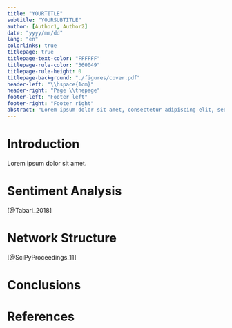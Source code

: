 ```yaml
---
title: "YOURTITLE"
subtitle: "YOURSUBTITLE"
author: [Author1, Author2]
date: "yyyy/mm/dd"
lang: "en"
colorlinks: true
titlepage: true
titlepage-text-color: "FFFFFF"
titlepage-rule-color: "360049"
titlepage-rule-height: 0
titlepage-background: "./figures/cover.pdf"
header-left: "\\hspace{1cm}"
header-right: "Page \\thepage"
footer-left: "Footer left"
footer-right: "Footer right"
abstract: "Lorem ipsum dolor sit amet, consectetur adipiscing elit, sed do eiusmod tempor incididunt ut labore et dolore magna aliqua. Ut enim ad minim veniam, quis nostrud exercitation ullamco laboris nisi ut aliquip ex ea commodo consequat. Duis aute irure dolor in reprehenderit in voluptate velit esse cillum dolore eu fugiat nulla pariatur. Excepteur sint occaecat cupidatat non proident, sunt in culpa qui officia deserunt mollit anim id est laborum."
---
```


# Introduction

Lorem ipsum dolor sit amet.

# Sentiment Analysis

[@Tabari_2018]

# Network Structure

[@SciPyProceedings_11]

# Conclusions

# References
